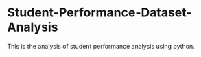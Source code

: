 # Student-Performance-Dataset-Analysis
This is the analysis of student performance analysis using python. 
